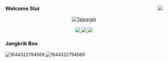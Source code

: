 ### Welcome Slur <img align="right" src="https://visitor-badge.glitch.me/badge?page_id=liuuufey.visitor-badge">
<p align="center">
  <a href="https://t.me/liuuufey" target="_blank">
    <img src="https://img.shields.io/badge/Telegram-Liu%20fey-yellow?style=for-the-badge&amp;logo=Saweria" alt="Telegram">
    <br><br>
  <a href="https://github.com/liuuufey/liuuufey">
    <img src="https://github-readme-stats.vercel.app/api?username=liuuufey&theme=buefy">
    <img src="https://activity-graph.herokuapp.com/graph?username=liuuufey&theme=react-dark">
    <img src="https://github-readme-streak-stats.herokuapp.com/?user=liuuufey&theme=great-gatsby">
  </a>
</p>

###                 Jangkrik Bos
![1644322794569](https://user-images.githubusercontent.com/89542179/152985969-44cdacf6-aff2-4cf1-8be4-394fcfaabb3d.jpg)
![1644322794569](https://github.com/liuuufey/liuuufey/issues/5#issue-1589388071)
